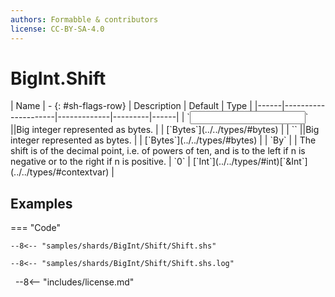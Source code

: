 ```yaml
---
authors: Formabble & contributors
license: CC-BY-SA-4.0
---
```



# BigInt.Shift

<div class="sh-parameters" markdown="1">
| Name | - {: #sh-flags-row} | Description | Default | Type |
|------|---------------------|-------------|---------|------|
| `<input>` ||Big integer represented as bytes. | | [`Bytes`](../../types/#bytes) |
| `<output>` ||Big integer represented as bytes. | | [`Bytes`](../../types/#bytes) |
| `By` |  | The shift is of the decimal point, i.e. of powers of ten, and is to the left if n is negative or to the right if n is positive. | `0` | [`Int`](../../types/#int)[`&Int`](../../types/#contextvar) |

</div>



## Examples

=== "Code"

  ```x86asm linenums="1"
  --8<-- "samples/shards/BigInt/Shift/Shift.shs"
  ```

  ```
  --8<-- "samples/shards/BigInt/Shift/Shift.shs.log"
  ```
&nbsp;
--8<-- "includes/license.md"

